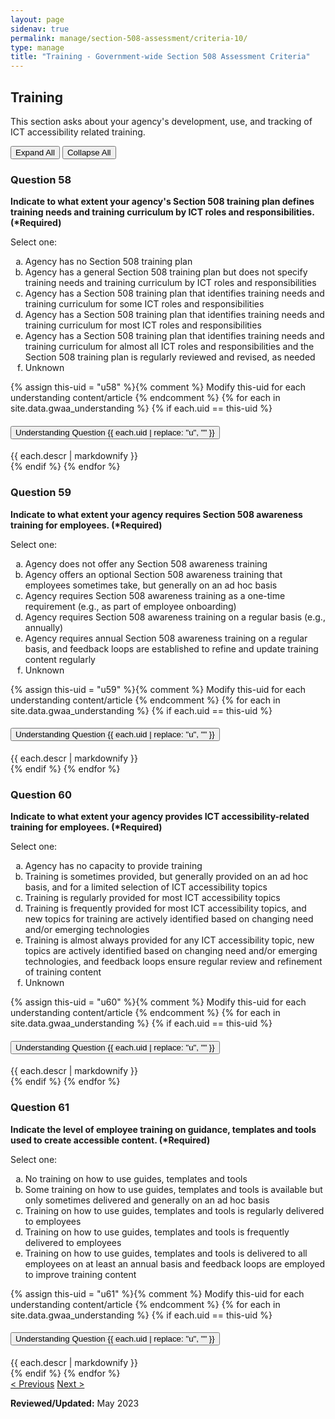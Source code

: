 ```yaml
---
layout: page
sidenav: true
permalink: manage/section-508-assessment/criteria-10/
type: manage
title: "Training - Government-wide Section 508 Assessment Criteria"
---
```


<H2 id="training">Training</H2>
<p>This section asks about your agency's development, use, and tracking of ICT accessibility related training. </p>

<!-- Expand/Collapse All "Understanding" Content -->
<div class="margin-y-3 margin-x-1">
    <button id="expand-all" class="usa-button">Expand All</button>
    <button id="collapse-all" class="usa-button">Collapse All</button>
</div>

<div class="usa-card-group">
<!-- begin insert criteria -->

<!-- Q:058-->
<div id="q58" class="usa-card tablet:grid-col-12">
    <div class="usa-card__container border-top">
        <div class="usa-card__header">
            <h3 class="usa-card__heading"> Question 58 </h3>
        </div>
        <div class="usa-card__body">
            <p><strong> Indicate to what extent your agency's Section 508 training plan defines training needs and
                    training curriculum by ICT roles and responsibilities. (*Required) </strong></p>
            <p> Select one: </p>
            <p>
            <ol type="a">
                <li>Agency has no Section 508 training plan</li>
                <li>Agency has a general Section 508 training plan but does not specify training needs and training
                    curriculum by ICT roles and responsibilities</li>
                <li>Agency has a Section 508 training plan that identifies training needs and training curriculum for
                    some ICT roles and responsibilities</li>
                <li>Agency has a Section 508 training plan that identifies training needs and training curriculum for
                    most ICT roles and responsibilities</li>
                <li>Agency has a Section 508 training plan that identifies training needs and training curriculum for
                    almost all ICT roles and responsibilities and the Section 508 training plan is regularly reviewed
                    and revised, as needed</li>
                <li>Unknown</li>
            </ol>
            </p>
        </div>
        {% assign this-uid = "u58" %}{% comment %} Modify this-uid for each understanding content/article {% endcomment %}
        {% for each in site.data.gwaa_understanding %}
            {% if each.uid == this-uid %}
            <!-- Understanding -->
            <div class="border-top-05 border-primary margin-top-1">
                <div class="usa-accordion">
                    <h4 class="usa-accordion__heading">
                        <button
                        type="button"
                        class="usa-accordion__button understand_button padding-left-3"
                        aria-expanded="false"
                        aria-controls="{{ each.uid }}"
                        >
                        Understanding Question {{ each.uid | replace: "u", "" }}
                        </button>
                    </h4>
                    <div id="{{ each.uid }}" class="usa-accordion__content understand_content usa-prose padding-x-3 padding-y-0 bg-primary-lighter text-primary-darker border-top-05 border-primary">
                        <div class="margin-x-auto margin-y-0">
                            {{ each.descr | markdownify }}
                        </div>
                    </div>
                </div>
            </div>
            {% endif %}
        {% endfor %}
    </div>
</div>
<!-- Q:059-->
<div id="q59" class="usa-card tablet:grid-col-12">
    <div class="usa-card__container border-top">
        <div class="usa-card__header">
            <h3 class="usa-card__heading"> Question 59 </h3>
        </div>
        <div class="usa-card__body">
            <p><strong> Indicate to what extent your agency requires Section 508 awareness training for employees.
                    (*Required) </strong></p>
            <p> Select one: </p>
            <p>
            <ol type="a">
                <li>Agency does not offer any Section 508 awareness training</li>
                <li>Agency offers an optional Section 508 awareness training that employees sometimes take, but
                    generally on an ad hoc basis</li>
                <li>Agency requires Section 508 awareness training as a one-time requirement (e.g., as part of employee
                    onboarding)</li>
                <li>Agency requires Section 508 awareness training on a regular basis (e.g., annually)</li>
                <li>Agency requires annual Section 508 awareness training on a regular basis, and feedback loops are
                    established to refine and update training content regularly</li>
                <li>Unknown</li>
            </ol>
            </p>
        </div>
        {% assign this-uid = "u59" %}{% comment %} Modify this-uid for each understanding content/article {% endcomment %}
        {% for each in site.data.gwaa_understanding %}
            {% if each.uid == this-uid %}
            <!-- Understanding -->
            <div class="border-top-05 border-primary margin-top-1">
                <div class="usa-accordion">
                    <h4 class="usa-accordion__heading">
                        <button
                        type="button"
                        class="usa-accordion__button understand_button padding-left-3"
                        aria-expanded="false"
                        aria-controls="{{ each.uid }}"
                        >
                        Understanding Question {{ each.uid | replace: "u", "" }}
                        </button>
                    </h4>
                    <div id="{{ each.uid }}" class="usa-accordion__content understand_content usa-prose padding-x-3 padding-y-0 bg-primary-lighter text-primary-darker border-top-05 border-primary">
                        <div class="margin-x-auto margin-y-0">
                            {{ each.descr | markdownify }}
                        </div>
                    </div>
                </div>
            </div>
            {% endif %}
        {% endfor %}
    </div>
</div>
<!-- Q:060-->
<div id="q60" class="usa-card tablet:grid-col-12">
    <div class="usa-card__container border-top">
        <div class="usa-card__header">
            <h3 class="usa-card__heading"> Question 60 </h3>
        </div>
        <div class="usa-card__body">
            <p><strong> Indicate to what extent your agency provides ICT accessibility-related training for employees.
                    (*Required) </strong></p>
            <p> Select one: </p>
            <p>
            <ol type="a">
                <li>Agency has no capacity to provide training</li>
                <li>Training is sometimes provided, but generally provided on an ad hoc basis, and for a limited
                    selection of ICT accessibility topics</li>
                <li>Training is regularly provided for most ICT accessibility topics</li>
                <li>Training is frequently provided for most ICT accessibility topics, and new topics for training are
                    actively identified based on changing need and/or emerging technologies</li>
                <li>Training is almost always provided for any ICT accessibility topic, new topics are actively
                    identified based on changing need and/or emerging technologies, and feedback loops ensure regular
                    review and refinement of training content</li>
                <li>Unknown</li>
            </ol>
            </p>
        </div>
        {% assign this-uid = "u60" %}{% comment %} Modify this-uid for each understanding content/article {% endcomment %}
        {% for each in site.data.gwaa_understanding %}
            {% if each.uid == this-uid %}
            <!-- Understanding -->
            <div class="border-top-05 border-primary margin-top-1">
                <div class="usa-accordion">
                    <h4 class="usa-accordion__heading">
                        <button
                        type="button"
                        class="usa-accordion__button understand_button padding-left-3"
                        aria-expanded="false"
                        aria-controls="{{ each.uid }}"
                        >
                        Understanding Question {{ each.uid | replace: "u", "" }}
                        </button>
                    </h4>
                    <div id="{{ each.uid }}" class="usa-accordion__content understand_content usa-prose padding-x-3 padding-y-0 bg-primary-lighter text-primary-darker border-top-05 border-primary">
                        <div class="margin-x-auto margin-y-0">
                            {{ each.descr | markdownify }}
                        </div>
                    </div>
                </div>
            </div>
            {% endif %}
        {% endfor %}
    </div>
</div>
<!-- Q:061-->
<div id="q61" class="usa-card tablet:grid-col-12">
    <div class="usa-card__container border-top">
        <div class="usa-card__header">
            <h3 class="usa-card__heading"> Question 61 </h3>
        </div>
        <div class="usa-card__body">
            <p><strong> Indicate the level of employee training on guidance, templates and tools used to create
                    accessible content. (*Required) </strong></p>
            <p> Select one: </p>
            <p>
            <ol type="a">
                <li>No training on how to use guides, templates and tools</li>
                <li>Some training on how to use guides, templates and tools is available but only sometimes delivered
                    and generally on an ad hoc basis</li>
                <li>Training on how to use guides, templates and tools is regularly delivered to employees</li>
                <li>Training on how to use guides, templates and tools is frequently delivered to employees</li>
                <li>Training on how to use guides, templates and tools is delivered to all employees on at least an
                    annual basis and feedback loops are employed to improve training content</li>
            </ol>
            </p>
        </div>
        {% assign this-uid = "u61" %}{% comment %} Modify this-uid for each understanding content/article {% endcomment %}
        {% for each in site.data.gwaa_understanding %}
            {% if each.uid == this-uid %}
            <!-- Understanding -->
            <div class="border-top-05 border-primary margin-top-1">
                <div class="usa-accordion">
                    <h4 class="usa-accordion__heading">
                        <button
                        type="button"
                        class="usa-accordion__button understand_button padding-left-3"
                        aria-expanded="false"
                        aria-controls="{{ each.uid }}"
                        >
                        Understanding Question {{ each.uid | replace: "u", "" }}
                        </button>
                    </h4>
                    <div id="{{ each.uid }}" class="usa-accordion__content understand_content usa-prose padding-x-3 padding-y-0 bg-primary-lighter text-primary-darker border-top-05 border-primary">
                        <div class="margin-x-auto margin-y-0">
                            {{ each.descr | markdownify }}
                        </div>
                    </div>
                </div>
            </div>
            {% endif %}
        {% endfor %}
    </div>
</div>

<!-- end insert criteria -->
</div>

<div id="prev-next-section">
    <a class="prev-page" title="Go to previous page" href="{{site.baseurl}}/manage/section-508-assessment/criteria-09/"> < Previous</a>
    <a class="prev-page" title="Go to next page" href="{{site.baseurl}}/manage/section-508-assessment/criteria-11/"> Next > </a>
</div>

**Reviewed/Updated:** May 2023

<!-- Expand/Collapse All Understanding Content script -->
<script>
    $("#expand-all").on("click", function (){
        $(".understand_button").attr("aria-expanded", "true");
        $(".understand_content").removeAttr("hidden");
    });
    $("#collapse-all").on("click", function (){
        $(".understand_button").attr("aria-expanded", "false");
        $(".understand_content").attr("hidden","");
    });
</script>

<!-- Unhide hash/anchor from external url -->
<script>
    $(function(){
        var u_hash = window.location.hash;
        $(u_hash).removeAttr("hidden");
    });
</script>